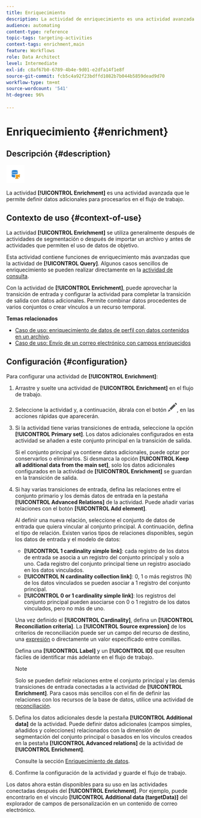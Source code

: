 ```yaml
---
title: Enriquecimiento
description: La actividad de enriquecimiento es una actividad avanzada que le permite definir datos adicionales para procesarlos en el flujo de trabajo.
audience: automating
content-type: reference
topic-tags: targeting-activities
context-tags: enrichment,main
feature: Workflows
role: Data Architect
level: Intermediate
exl-id: c8af67b0-6789-4b4e-9d01-e2dfa14f1e8f
source-git-commit: fcb5c4a92f23bdffd1082b7b044b5859dead9d70
workflow-type: tm+mt
source-wordcount: '541'
ht-degree: 96%

---
```


# Enriquecimiento {#enrichment}

## Descripción {#description}

![](assets/enrichment.png)

La actividad **[!UICONTROL Enrichment]** es una actividad avanzada que le permite definir datos adicionales para procesarlos en el flujo de trabajo.

## Contexto de uso {#context-of-use}

La actividad **[!UICONTROL Enrichment]** se utiliza generalmente después de actividades de segmentación o después de importar un archivo y antes de actividades que permiten el uso de datos de objetivo.

Esta actividad contiene funciones de enriquecimiento más avanzadas que la actividad de **[!UICONTROL Query]**. Algunos casos sencillos de enriquecimiento se pueden realizar directamente en la [actividad de consulta](../../automating/using/query.md#enriching-data).

Con la actividad de **[!UICONTROL Enrichment]**, puede aprovechar la transición de entrada y configurar la actividad para completar la transición de salida con datos adicionales. Permite combinar datos procedentes de varios conjuntos o crear vínculos a un recurso temporal.

**Temas relacionados**

* [Caso de uso: enriquecimiento de datos de perfil con datos contenidos en un archivo](../../automating/using/enriching-profile-data-file.md).
* [Caso de uso: Envío de un correo electrónico con campos enriquecidos](../../automating/using/sending-email-enriched-fields.md)

## Configuración {#configuration}

Para configurar una actividad de **[!UICONTROL Enrichment]**:

1. Arrastre y suelte una actividad de **[!UICONTROL Enrichment]** en el flujo de trabajo.
1. Seleccione la actividad y, a continuación, ábrala con el botón ![](assets/edit_darkgrey-24px.png), en las acciones rápidas que aparecerán.
1. Si la actividad tiene varias transiciones de entrada, seleccione la opción **[!UICONTROL Primary set]**. Los datos adicionales configurados en esta actividad se añaden a este conjunto principal en la transición de salida.

   Si el conjunto principal ya contiene datos adicionales, puede optar por conservarlos o eliminarlos. Si desmarca la opción **[!UICONTROL Keep all additional data from the main set]**, solo los datos adicionales configurados en la actividad de **[!UICONTROL Enrichment]** se guardan en la transición de salida.

1. Si hay varias transiciones de entrada, defina las relaciones entre el conjunto primario y los demás datos de entrada en la pestaña **[!UICONTROL Advanced Relations]** de la actividad. Puede añadir varias relaciones con el botón **[!UICONTROL Add element]**.

   Al definir una nueva relación, seleccione el conjunto de datos de entrada que quiera vincular al conjunto principal. A continuación, defina el tipo de relación. Existen varios tipos de relaciones disponibles, según los datos de entrada y el modelo de datos:

   * **[!UICONTROL 1 cardinality simple link]**: cada registro de los datos de entrada se asocia a un registro del conjunto principal y solo a uno. Cada registro del conjunto principal tiene un registro asociado en los datos vinculados.
   * **[!UICONTROL N cardinality collection link]**: 0, 1 o más registros (N) de los datos vinculados se pueden asociar a 1 registro del conjunto principal.
   * **[!UICONTROL 0 or 1 cardinality simple link]**: los registros del conjunto principal pueden asociarse con 0 o 1 registro de los datos vinculados, pero no más de uno.

   Una vez definido el **[!UICONTROL Cardinality]**, defina un **[!UICONTROL Reconciliation criteria]**. La **[!UICONTROL Source expression]** de los criterios de reconciliación puede ser un campo del recurso de destino, una [expresión](../../automating/using/advanced-expression-editing.md) o directamente un valor especificado entre comillas.

   Defina una **[!UICONTROL Label]** y un **[!UICONTROL ID]** que resulten fáciles de identificar más adelante en el flujo de trabajo.

   >[!NOTE]
   >
   >Solo se pueden definir relaciones entre el conjunto principal y las demás transiciones de entrada conectadas a la actividad de **[!UICONTROL Enrichment]**. Para casos más sencillos con el fin de definir las relaciones con los recursos de la base de datos, utilice una actividad de [reconciliación](../../automating/using/reconciliation.md).

1. Defina los datos adicionales desde la pestaña **[!UICONTROL Additional data]** de la actividad. Puede definir datos adicionales (campos simples, añadidos y colecciones) relacionados con la dimensión de segmentación del conjunto principal o basados en los vínculos creados en la pestaña **[!UICONTROL Advanced relations]** de la actividad de **[!UICONTROL Enrichment]**.

   Consulte la sección [Enriquecimiento de datos](../../automating/using/query.md#enriching-data).

1. Confirme la configuración de la actividad y guarde el flujo de trabajo.

Los datos ahora están disponibles para su uso en las actividades conectadas después del **[!UICONTROL Enrichment]**. Por ejemplo, puede encontrarlo en el vínculo **[!UICONTROL Additional data (targetData)]** del explorador de campos de personalización en un contenido de correo electrónico.
